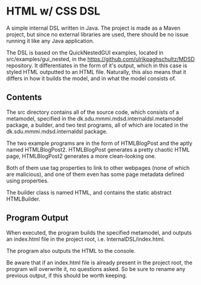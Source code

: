 # HTML w/ CSS DSL
A simple internal DSL written in Java. The project is made as a Maven project, but since no external libraries are used, there should be no issue running it like any Java application.

The DSL is based on the QuickNestedGUI examples, located in src/examples/gui_nested, in the https://github.com/ulrikpaghschultz/MDSD repository. It differentiates in the form of it's output, which in this case is styled HTML outputted to an HTML file. Naturally, this also means that it differs in how it builds the model, and in what the model consists of.

## Contents
The src directory contains all of the source code, which consists of a metamodel, specified in the dk.sdu.mmmi.mdsd.internaldsl.metamodel package, a builder, and two test programs, all of which are located in the dk.sdu.mmmi.mdsd.internaldsl package.

The two example programs are in the form of HTMLBlogPost and the aptly named HTMLBlogPost2.
HTMLBlogPost generates a pretty chaotic HTML page, HTMLBlogPost2 generates a more clean-looking one.

Both of them use tag properties to link to other webpages (none of which are malicious), and one of them even has some page metadata defined using properties.

The builder class is named HTML, and contains the static abstract HTMLBuilder.

## Program Output
When executed, the program builds the specified metamodel, and outputs an index.html file in the project root, i.e. InternalDSL/index.html. 

The program also outputs the HTML to the console.

Be aware that if an index.html file is already present in the project root, the program will overwrite it, no questions asked. So be sure to rename any previous output, if this should be worth keeping.